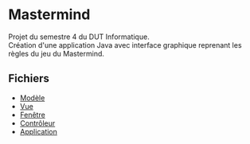 # Mastermind
Projet du semestre 4 du DUT Informatique.  
Création d'une application Java avec interface graphique reprenant les règles du jeu du Mastermind.  

## Fichiers
* [Modèle](https://github.com/dut-informatique/mastermind/blob/main/ModeleMastermind.java)
* [Vue](https://github.com/dut-informatique/mastermind/blob/main/VueMastermind.java)
* [Fenêtre](https://github.com/dut-informatique/mastermind/blob/main/FenetreMastermind.java)
* [Contrôleur](https://github.com/dut-informatique/mastermind/blob/main/ControleurMastermind.java)
* [Application](https://github.com/dut-informatique/mastermind/blob/main/Application.java)

